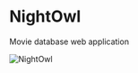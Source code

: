 # NightOwl
Movie database web application

![NightOwl](https://user-images.githubusercontent.com/76275587/172544686-2ff14632-94d8-4cba-a381-4e24e65c5b37.jpg)
